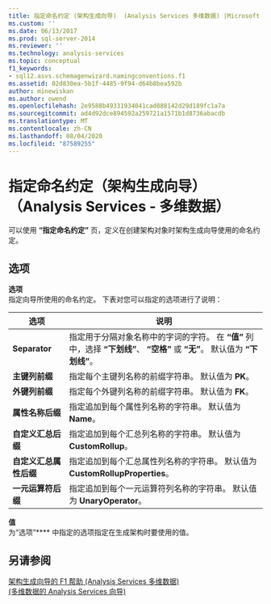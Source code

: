 ```yaml
---
title: 指定命名约定 (架构生成向导)  (Analysis Services 多维数据) |Microsoft Docs
ms.custom: ''
ms.date: 06/13/2017
ms.prod: sql-server-2014
ms.reviewer: ''
ms.technology: analysis-services
ms.topic: conceptual
f1_keywords:
- sql12.asvs.schemagenwizard.namingconventions.f1
ms.assetid: 02d830ea-5b1f-4485-9f94-d64b8bea592b
author: minewiskan
ms.author: owend
ms.openlocfilehash: 2e9588b49331934041cad888142d29d189fc1a7a
ms.sourcegitcommit: ad4d92dce894592a259721a1571b1d8736abacdb
ms.translationtype: MT
ms.contentlocale: zh-CN
ms.lasthandoff: 08/04/2020
ms.locfileid: "87589255"
---
```

# <a name="specify-naming-conventions-schema-generation-wizard-analysis-services---multidimensional-data"></a>指定命名约定（架构生成向导）（Analysis Services - 多维数据）
  可以使用 **“指定命名约定”** 页，定义在创建架构对象时架构生成向导使用的命名约定。  
  
## <a name="options"></a>选项  
 **选项**  
 指定向导所使用的命名约定。 下表对您可以指定的选项进行了说明：  
  
|选项|说明|  
|------------|-----------------|  
|**Separator**|指定用于分隔对象名称中的字词的字符。 在 **“值”** 列中，选择 **“下划线”**、 **“空格”** 或 **“无”**。 默认值为 **“下划线”**。|  
|**主键列前缀**|指定每个主键列名称的前缀字符串。 默认值为 **PK**。|  
|**外键列前缀**|指定每个外键列名称的前缀字符串。 默认值为 **FK**。|  
|**属性名称后缀**|指定追加到每个属性列名称的字符串。 默认值为 **Name**。|  
|**自定义汇总后缀**|指定追加到每个汇总列名称的字符串。 默认值为 **CustomRollup**。|  
|**自定义汇总属性后缀**|指定追加到每个汇总属性列名称的字符串。 默认值为 **CustomRollupProperties**。|  
|**一元运算符后缀**|指定追加到每个一元运算符列名称的字符串。 默认值为 **UnaryOperator**。|  
  
 **值**  
 为“选项”**** 中指定的选项指定在生成架构时要使用的值。  
  
## <a name="see-also"></a>另请参阅  
 [架构生成向导的 F1 帮助 &#40;Analysis Services 多维数据&#41;](schema-generation-wizard-f1-help-analysis-services-multidimensional-data.md)   
 [&#40;多维数据的 Analysis Services 向导&#41;](analysis-services-wizards-multidimensional-data.md)  
  
  
